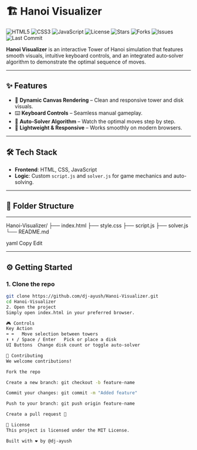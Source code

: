 # 🏗️ Hanoi Visualizer
![HTML5](https://img.shields.io/badge/HTML5-Markup-orange?logo=html5&logoColor=white)
![CSS3](https://img.shields.io/badge/CSS3-Styles-blue?logo=css3&logoColor=white)
![JavaScript](https://img.shields.io/badge/JavaScript-Frontend-yellow?logo=javascript&logoColor=white)
![License](https://img.shields.io/github/license/dj-ayush/Hanoi-Visualizer?color=green)
![Stars](https://img.shields.io/github/stars/dj-ayush/Hanoi-Visualizer?style=social)
![Forks](https://img.shields.io/github/forks/dj-ayush/Hanoi-Visualizer?style=social)
![Issues](https://img.shields.io/github/issues/dj-ayush/Hanoi-Visualizer?color=orange)
![Last Commit](https://img.shields.io/github/last-commit/dj-ayush/Hanoi-Visualizer?color=blue)

**Hanoi Visualizer** is an interactive Tower of Hanoi simulation that features smooth visuals, intuitive keyboard controls, and an integrated auto‑solver algorithm to demonstrate the optimal sequence of moves.

---

## ✨ Features

- 🎨 **Dynamic Canvas Rendering** – Clean and responsive tower and disk visuals.
- ⌨️ **Keyboard Controls** – Seamless manual gameplay.
- 🤖 **Auto-Solver Algorithm** – Watch the optimal moves step by step.
- 📱 **Lightweight & Responsive** – Works smoothly on modern browsers.

---

## 🛠️ Tech Stack

- **Frontend**: HTML, CSS, JavaScript  
- **Logic**: Custom `script.js` and `solver.js` for game mechanics and auto-solving.

---

## 📁 Folder Structure
---
Hanoi-Visualizer/
├── index.html
├── style.css
├── script.js
├── solver.js
└── README.md

yaml
Copy
Edit

---

## ⚙️ Getting Started

### 1. Clone the repo
```bash
git clone https://github.com/dj-ayush/Hanoi-Visualizer.git
cd Hanoi-Visualizer
2. Open the project
Simply open index.html in your preferred browser.

🎮 Controls
Key	Action
⬅️ ➡️	Move selection between towers
⬆️ ⬇️ / Space / Enter	Pick or place a disk
UI Buttons	Change disk count or toggle auto-solver

🤝 Contributing
We welcome contributions!

Fork the repo

Create a new branch: git checkout -b feature-name

Commit your changes: git commit -m "Added feature"

Push to your branch: git push origin feature-name

Create a pull request 🚀

📄 License
This project is licensed under the MIT License.

Built with ❤️ by @dj-ayush